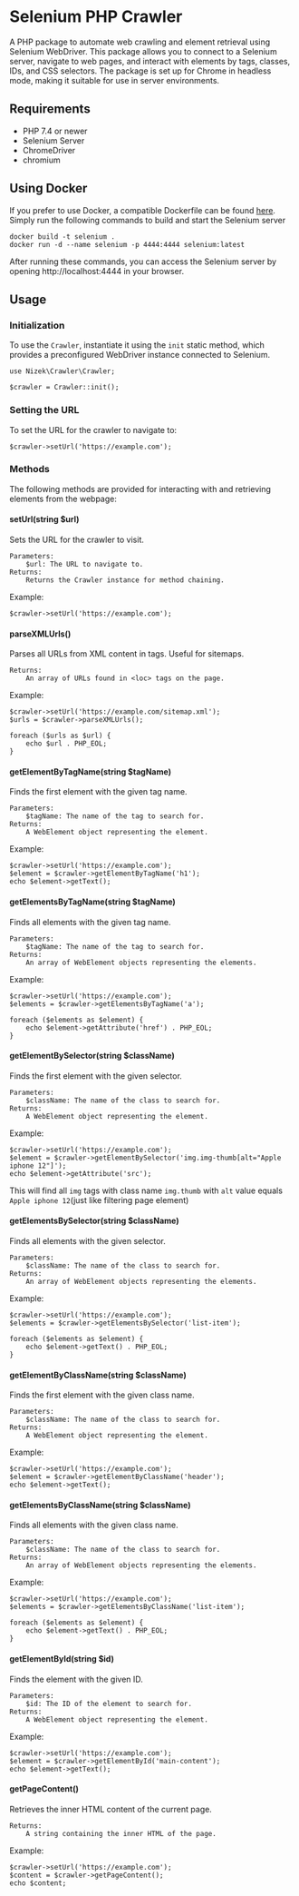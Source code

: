 
# Selenium PHP Crawler

A PHP package to automate web crawling and element retrieval using Selenium WebDriver. This package allows you to connect to a Selenium server, navigate to web pages, and interact with elements by tags, classes, IDs, and CSS selectors. The package is set up for Chrome in headless mode, making it suitable for use in server environments.

## Requirements

- PHP 7.4 or newer
- Selenium Server
- ChromeDriver
- chromium


## Using Docker
If you prefer to use Docker, a compatible Dockerfile can be found
[here](https://github.com/mawebcoder/dockerfiles/blob/master/Dockerfile).
Simply run the following commands to build and start the Selenium server

```
docker build -t selenium .
docker run -d --name selenium -p 4444:4444 selenium:latest
```
After running these commands, you can access the Selenium server by opening
http://localhost:4444 in your browser.

## Usage

### Initialization

To use the ```Crawler```, instantiate it using the ```init``` static method, which provides a preconfigured WebDriver instance connected to Selenium.

```
use Nizek\Crawler\Crawler;

$crawler = Crawler::init();
```

### Setting the URL

To set the URL for the crawler to navigate to:

```
$crawler->setUrl('https://example.com');
```


### Methods

The following methods are provided for interacting with and retrieving elements from the webpage:

#### setUrl(string $url)


Sets the URL for the crawler to visit.

    Parameters:
        $url: The URL to navigate to.
    Returns:
        Returns the Crawler instance for method chaining.

Example:

```
$crawler->setUrl('https://example.com');
```


#### parseXMLUrls()

Parses all URLs from XML content in <loc> tags. Useful for sitemaps.

    Returns:
        An array of URLs found in <loc> tags on the page.

Example:

```
$crawler->setUrl('https://example.com/sitemap.xml');
$urls = $crawler->parseXMLUrls();

foreach ($urls as $url) {
    echo $url . PHP_EOL;
}
```

#### getElementByTagName(string $tagName)

Finds the first element with the given tag name.

    Parameters:
        $tagName: The name of the tag to search for.
    Returns:
        A WebElement object representing the element.

Example:

```
$crawler->setUrl('https://example.com');
$element = $crawler->getElementByTagName('h1');
echo $element->getText();
```


#### getElementsByTagName(string $tagName)

Finds all elements with the given tag name.

    Parameters:
        $tagName: The name of the tag to search for.
    Returns:
        An array of WebElement objects representing the elements.

Example:

```
$crawler->setUrl('https://example.com');
$elements = $crawler->getElementsByTagName('a');

foreach ($elements as $element) {
    echo $element->getAttribute('href') . PHP_EOL;
}
```


#### getElementBySelector(string $className)

Finds the first element with the given selector.

    Parameters:
        $className: The name of the class to search for.
    Returns:
        A WebElement object representing the element.

Example:

```
$crawler->setUrl('https://example.com');
$element = $crawler->getElementBySelector('img.img-thumb[alt="Apple iphone 12"]');
echo $element->getAttribute('src');
```
This will find all ```img``` tags with class name ```img.thumb``` with ```alt``` value equals ```Apple iphone 12```(just like filtering page element)


#### getElementsBySelector(string $className)

Finds all elements with the given selector.

    Parameters:
        $className: The name of the class to search for.
    Returns:
        An array of WebElement objects representing the elements.

Example:

```
$crawler->setUrl('https://example.com');
$elements = $crawler->getElementsBySelector('list-item');

foreach ($elements as $element) {
    echo $element->getText() . PHP_EOL;
}
```

#### getElementByClassName(string $className)

Finds the first element with the given class name.

    Parameters:
        $className: The name of the class to search for.
    Returns:
        A WebElement object representing the element.

Example:

```
$crawler->setUrl('https://example.com');
$element = $crawler->getElementByClassName('header');
echo $element->getText();
```


#### getElementsByClassName(string $className)

Finds all elements with the given class name.

    Parameters:
        $className: The name of the class to search for.
    Returns:
        An array of WebElement objects representing the elements.

Example:

```
$crawler->setUrl('https://example.com');
$elements = $crawler->getElementsByClassName('list-item');

foreach ($elements as $element) {
    echo $element->getText() . PHP_EOL;
}
```


#### getElementById(string $id)

Finds the element with the given ID.

    Parameters:
        $id: The ID of the element to search for.
    Returns:
        A WebElement object representing the element.

Example:

```
$crawler->setUrl('https://example.com');
$element = $crawler->getElementById('main-content');
echo $element->getText();
```

#### getPageContent()

Retrieves the inner HTML content of the current page.

    Returns:
        A string containing the inner HTML of the page.

Example:

```
$crawler->setUrl('https://example.com');
$content = $crawler->getPageContent();
echo $content;
```